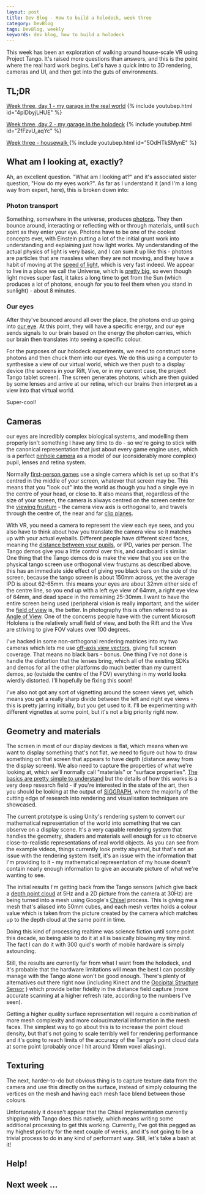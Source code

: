 ```yaml
---
layout: post
title: Dev Blog - How to build a holodeck, week three
category: DevBlog
tags: DevBlog, weekly
keywords: dev blog, how to build a holodeck
---
```


This week has been an exploration of walking around house-scale VR using Project Tango. It's raised more questions than
answers, and this is the point where the real hard work begins. Let's have a quick intro to 3D rendering, cameras and UI, and then get
into the guts of environments.

## TL;DR

[Week three, day 1 - my garage in the real world](https://youtu.be/4pIDbyjLHUE)
{% include youtubep.html id="4pIDbyjLHUE" %}

[Week three, day 2 - my garage in the holodeck](https://youtu.be/ZfFzvU_aqYc)
{% include youtubep.html id="ZfFzvU_aqYc" %}

[Week three - housewalk ](https://youtu.be/5OdHTkSMynE)
{% include youtubep.html id="5OdHTkSMynE" %}


## What am I looking at, exactly?

Ah, an excellent question. "What am I looking at?" and it's associated sister question, "How do my eyes work?". As far as 
I understand it (and I'm a long way from expert, here), this is broken down into:

### Photon transport

Something, somewhere in the universe, produces [photons](https://en.wikipedia.org/wiki/Photon). They then bounce around, interacting or reflecting with or through materials,
until such point as they enter your eye. Photons have to be one of the coolest concepts ever, with Einstein putting a lot
of the initial grunt work into understanding and explaining just how light works. My understanding of the actual physics
of light is very basic, and I can sum it up like this - photons are particles that are massless when they are not moving,
and they have a habit of moving at the [speed of light](https://en.wikipedia.org/wiki/Speed_of_light), which is very fast indeed.
We appear to live in a place we call the Universe, which is [pretty big](http://hitchhikersguidequotes.tumblr.com/post/13945214509/space-is-big-really-big-you-just-wont-believe), so even though light moves super fast, it takes a long time to get from the Sun (which produces
a lot of photons, enough for you to feel them when you stand in sunlight) - about 8 minutes.

### Our eyes

After they've bounced around all over the place, the photons end up going into [our eye](https://en.wikipedia.org/wiki/Human_eye).
At this point, they will have a specific energy, and our eye sends signals to our brain based on the energy the
photon carries, which our brain then translates into seeing a specific colour. 

For the purposes of our holodeck experiments, we need to construct some photons and then chuck them into our eyes. We do this
using a computer to synthesise a view of our virtual world, which we then push to a display device (the screens in your Rift, Vive,
or in my current case, the project Tango tablet screen). The screen generates photons, which are then guided by some lenses
and arrive at our retina, which our brains then interpret as a view into that virtual world.

Super-cool!

## Cameras

our eyes are incredibly complex biological systems, and modelling them properly isn't something I have any time to do - so we're
going to stick with the canonical representation that just about every game engine uses, which is a perfect
[pinhole camera](https://en.wikipedia.org/wiki/Pinhole_camera) as a model of our (considerably more complex) pupil, lenses and retina
system.

Normally [first-person games](https://en.wikipedia.org/wiki/First-person_(video_games)) use a single camera which is set up so that it's centred
in the middle of your screen, whatever that screen may be. This means that you "look out" into the world as though you had a single
eye in the centre of your head, or close to. It also means that, regardless of the size of your screen, the camera is always
centred on the screen centre for the [viewing frustum](https://en.wikipedia.org/wiki/Viewing_frustum) - the camera view axis
is orthogonal to, and travels through the centre of, the near and far [clip planes](https://en.wikipedia.org/wiki/Clipping_(computer_graphics)).

With VR, you need a camera to represent the view each eye sees, and you also have to think about how you translate the camera
view so it matches up with your actual eyeballs. Different people have different sized faces, meaning the [distance between your
pupils](https://en.wikipedia.org/wiki/Interpupillary_distance), or IPD, varies per person. The Tango demos give you a little control
over this, and cardboard is similar. One thing that the Tango demos do is make the view that you see on the physical tango screen use
orthogonal view frustums as described above. this has an immediate side effect of giving you black bars on the side of the screen, because
the tango screen is about 150mm across, yet the average IPD is about 62-65mm. this means your eyes are about 32mm either side of the
centre line, so you end up with a left eye view of 64mm, a right eye view of 64mm, and dead space in the remaining 25-30mm. I want to
have the entire screen being used (peripheral vision is really important, and the wider the
[field of view](https://en.wikipedia.org/wiki/Field_of_view_in_video_games) is, the better. In photography
this is often referred to as [Angle of View](https://en.wikipedia.org/wiki/Angle_of_view).
One of the concerns people have with the current Microsoft Hololens is the relatively small field of view, and both the Rift and the
Vive are striving to give FOV values over 100 degrees.

I've hacked in some non-orthogonal rendering matrices into my two cameras which lets me use
[off-axis view vectors](http://paulbourke.net/papers/HET409_2004/het409.pdf), giving full
screen coverage. That means no black bars - bonus. One thing I've not done is handle the distortion that the lenses bring,
which all of the existing SDKs and demos for all the other platforms do much better than my current demos, so (outside the centre
of the FOV) everything in my world looks wierdly distorted. I'll hopefully be fixing this soon!

I've also not got any sort of vignetting around the screen views yet, which means you get a really sharp divide between the left
and right eye views - this is pretty jarring initially, but you get used to it. I'll be experimenting with different vignettes
at some point, but it's not a big priority right now.


## Geometry and materials

The screen in most of our display devices is flat, which means when we want to display something that's not flat, we need
to figure out how to draw something on that screen that appears to have depth (distance away from the display screen). We also
need to capture the properties of what we're looking at, which we'll normally call "materials" or "surface properties".
[The basics are pretty simple to understand](http://people.csail.mit.edu/fredo/Depiction/1_Introduction/reviewGraphics.pdf) but
the details of how this works is a very deep research field - if you're interested in the state of the art, then you should be
looking at the output of [SIGGRAPH](http://www.siggraph.org/), where the majority of the cutting edge of research into rendering
and visualisation techniques are showcased.

The current prototype is using Unity's rendering system to convert our mathematical representation of the world into something
that we can observe on a display scene. It's a very capable rendering system that handles the geometry, shaders and materials
well enough for us to observe close-to-realistic representations of real world objects. As you can see from the example videos,
things currently look pretty abysmal, but that's not an issue with the rendering system itself, it's an issue with the information
that I'm providing to it - my mathematical representation of my house doesn't contain nearly enough information to give an
accurate picture of what we're wanting to see.

The initial results I'm getting back from the Tango sensors (which give back a [depth point cloud](https://en.wikipedia.org/wiki/Point_cloud)
at 5Hz and a 2D picture from the camera at 30Hz) are being turned into a mesh using Google's [Chisel](http://www.roboticsproceedings.org/rss11/p40.pdf)
process. This is giving me a mesh that's aliased into 50mm cubes, and each mesh vertex holds a colour value which is taken
from the picture created by the camera which matches up to the depth cloud at the same point in time.

Doing this kind of processing realtime was science fiction until some point this decade, so being able to do it at all
is basically blowing my tiny mind. The fact I can do it with 300 quid's worth of mobile hardware is simply astounding.

Still, the results are currently far from what I want from the holodeck, and it's probable that the hardware limitations
will mean the best I can possibly manage with the Tango alone won't be good enough. There's plenty of alternatives out there
right now (including Kinect and the [Occipital Structure Sensor](http://structure.io/) ) which provide better fidelity in
the distance field capture (more accurate scanning at a higher refresh rate, according to the numbers I've seen).

Getting a higher quality surface representation will require a combination of more mesh complexity and more colour/material
information in the mesh faces. The simplest way to go about this is to increase the point cloud density, but that's not going
to scale terribly well for rendering performance and it's going to reach limits of the accuracy of the Tango's point cloud data
at some point (probably once I hit around 10mm voxel aliasing).

## Texturing

The next, harder-to-do but obvious thing is to capture texture data from the camera and use this directly on the surface, instead
of simply colouring the vertices on the mesh and having each mesh face blend between those colours.

Unfortunately it doesn't appear that the Chisel implementation currently shipping with Tango does this natively, which means
writing some additional processing to get this working. Currently, I've got this pegged as my highest priority for the next
couple of weeks, and it's not going to be a trivial process to do in any kind of performant way. Still, let's take a bash at it!










## Help!


## Next week ...





